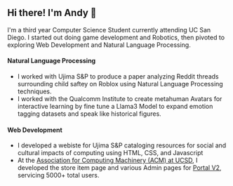 ## Hi there! I'm Andy 👋

I'm a third year Computer Science Student currently attending UC San Diego. I started out doing game development and Robotics, then pivoted to exploring Web Development and Natural Language Processing.  

#### Natural Language Processing
- I worked with Ujima S&P to produce a paper analyzing Reddit threads surrounding child saftey on Roblox using Natural Language Processing techniques.
- I worked with the Qualcomm Institute to create metahuman Avatars for interactive learning by fine tune a Llama3 Model to expand emotion tagging datasets and speak like historical figures.

#### Web Development
- I developed a webiste for Ujima S&P cataloging resources for social and cultural impacts of computing using HTML, CSS, and Javascript
- At the [Association for Computing Machinery (ACM) at UCSD](https://acmucsd.com), I developed the store item page and various Admin pages for [Portal V2](https://github.com/acmucsd/membership-portal-ui-v2), servicing 5000+ total users.
<!--
**WishingWell13/WishingWell13** is a ✨ _special_ ✨ repository because its `README.md` (this file) appears on your GitHub profile.

Here are some ideas to get you started:

- 🔭 I’m currently working on ...
- 🌱 I’m currently learning ...
- 👯 I’m looking to collaborate on ...
- 🤔 I’m looking for help with ...
- 💬 Ask me about ...
- 📫 How to reach me: ...
- 😄 Pronouns: ...
- ⚡ Fun fact: ...
-->
